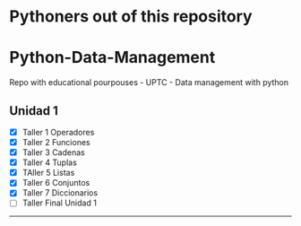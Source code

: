 # Pythoners out of this repository

# Python-Data-Management

Repo with educational pourpouses - UPTC - Data management with python

Unidad 1
-----------------------------------

 - [x] Taller 1 Operadores
 - [x] Taller 2 Funciones
 - [x] Taller 3 Cadenas
 - [x] Taller 4 Tuplas
 - [x] TAller 5 Listas
 - [x] Taller 6 Conjuntos
 - [x] Taller 7 Diccionarios
 - [ ] Taller Final Unidad 1
<!-- 
Unidad 2
-----------------------------------
 - [ ] Python Debugging test
 - [ ] Review PEP-8 
 - [ ] Taller 1 listcomp - funcional
 - [ ] Taller 2 lambda - exercise
 - [ ] Taller 2 lambda - investigate
 - [ ] Taller 3 map, filter and zip.
 - [ ] Taller final Unidad 2.
 
 Unidad 3
 -----------------------------------
 - [ ] Taller 1: look for order parameter on ravel
 - [ ] Taller 1 Numpy (exercise 2 some numpy function guide and examples)
 - [ ] Taller 1 Mathplotlib
 - [ ] Taller 2 Pandas Series DataFrames
 - [ ] Taller 3
 - [ ] Taller final B)
 
 Unidad 4
 -----------------------------------
 - [ ] Taller 1: MariaDB querys and Connect
 - [ ] Taller 1: Oracle querys and Connect
 - [ ] taller 1 Extra: connect to remote oracle dbs with python
 - [ ] taller 2: 
 - [ ] taller 3: part 1
 - [ ] taller 3: part 2
 - [ ] taller 3: part 3
 - [ ] taller 4:
 - [ ] send everything.
 
 Unidad 5 -->
 -----------------------------------

